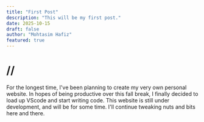 ```yaml
---
title: "First Post"
description: "This will be my first post."
date: 2025-10-15
draft: false
author: "Mohtasim Hafiz"
featured: true
---
```


# //

For the longest time, I've been planning to create my very own personal website. In hopes of being productive over this fall break, I finally decided to load up VScode and start writing code. This website is still under development, and will be for some time. I'll continue tweaking nuts and bits here and there. 